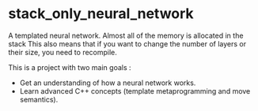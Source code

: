 # stack_only_neural_network

A templated neural network. Almost all of the memory is allocated in the stack
This also means that if you want to change the number of layers or their size, you need to recompile.


This is a project with two main goals :
- Get an understanding of how a neural network works.
- Learn advanced C++ concepts (template metaprogramming and move semantics).
